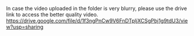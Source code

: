 In case the video uploaded in the folder is very blurry, please use the drive link to access the better quality video.
https://drive.google.com/file/d/1f3ngPnCw9V6FnDTpljXCSgPbj1g9tdU3/view?usp=sharing